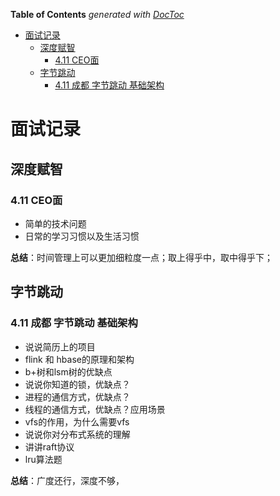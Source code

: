 <!-- START doctoc generated TOC please keep comment here to allow auto update -->

<!-- DON'T EDIT THIS SECTION, INSTEAD RE-RUN doctoc TO UPDATE -->

**Table of Contents**  *generated with [DocToc](https://github.com/thlorenz/doctoc)*

- [面试记录](#%E9%9D%A2%E8%AF%95%E8%AE%B0%E5%BD%95)
  - [深度赋智](#%E6%B7%B1%E5%BA%A6%E8%B5%8B%E6%99%BA)
    - [4.11 CEO面](#411-ceo%E9%9D%A2)
  - [字节跳动](#%E5%AD%97%E8%8A%82%E8%B7%B3%E5%8A%A8)
    - [4.11 成都 字节跳动 基础架构](#411-%E6%88%90%E9%83%BD-%E5%AD%97%E8%8A%82%E8%B7%B3%E5%8A%A8-%E5%9F%BA%E7%A1%80%E6%9E%B6%E6%9E%84)

<!-- END doctoc generated TOC please keep comment here to allow auto update -->

# 面试记录

## 深度赋智

### 4.11 CEO面

- 简单的技术问题
- 日常的学习习惯以及生活习惯

**总结**：时间管理上可以更加细粒度一点；取上得乎中，取中得乎下；

## 字节跳动

### 4.11 成都 字节跳动 基础架构

- 说说简历上的项目
- flink 和 hbase的原理和架构
- b+树和lsm树的优缺点
- 说说你知道的锁，优缺点？
- 进程的通信方式，优缺点？
- 线程的通信方式，优缺点？应用场景
- vfs的作用，为什么需要vfs
- 说说你对分布式系统的理解
- 讲讲raft协议
- lru算法题

**总结**：广度还行，深度不够，